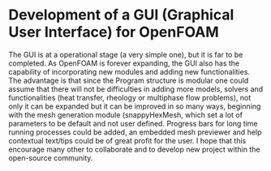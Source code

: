 # Development of a GUI (Graphical User Interface) for OpenFOAM
The GUI is at a operational stage (a very simple one), but it is far to be completed. As OpenFOAM is forever expanding, 
the GUI also has the capability of incorporating new modules and adding new functionalities. 
The advantage is that since the Program structure is modular one could assume that there will not be difficulties in adding more models, 
solvers and functionalities (heat transfer, rheology or multiphase flow problems), not only it can be expanded but it can be improved in so many ways, 
beginning with the mesh generation module (snappyHexMesh, which set a lot of parameters to be default and not user defined. 
Progress bars for long time running processes could be added, an embedded mesh previewer and help contextual text/tips could be of great profit for the user.
I hope that this encourage many other to collaborate and to develop new project within the open-source community.

